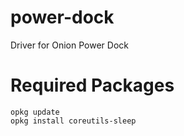 # power-dock
Driver for Onion Power Dock


# Required Packages

```
opkg update
opkg install coreutils-sleep
```